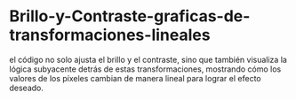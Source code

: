 # Brillo-y-Contraste-graficas-de-transformaciones-lineales
el código no solo ajusta el brillo y el contraste, sino que también visualiza la lógica subyacente detrás de estas transformaciones, mostrando cómo los valores de los píxeles cambian de manera lineal para lograr el efecto deseado.
